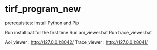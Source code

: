 # tirf_program_new
prerequisites: Install Python and Pip

Run install.bat for the first time
Run aoi_viewer.bat
Run trace_viewer.bat

Aoi_viewer : http://127.0.0.1:8042/ Trace_viewer : http://127.0.0.1:8041/
